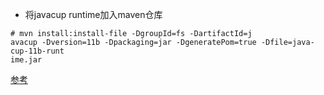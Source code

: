 
- 将javacup runtime加入maven仓库
```
# mvn install:install-file -DgroupId=fs -DartifactId=j
avacup -Dversion=11b -Dpackaging=jar -DgeneratePom=true -Dfile=java-cup-11b-runt
ime.jar
```

[参考](http://www2.cs.tum.edu/projects/cup/docs.php)